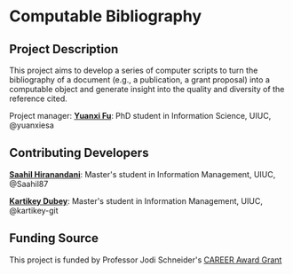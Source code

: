 # Computable Bibliography
## Project Description  
This project aims to develop a series of computer scripts to turn the bibliography of a document (e.g., a publication, a grant proposal) into a computable object and generate insight into the quality and diversity of the reference cited. 

Project manager: [**Yuanxi Fu**](https://ischool.illinois.edu/people/yuanxi-fu): PhD student in Information Science, UIUC, @yuanxiesa

## Contributing Developers
[**Saahil Hiranandani**](https://www.linkedin.com/in/saahil-hiranandani/): Master's student in Information Management, UIUC, @Saahil87

[**Kartikey Dubey**](https://www.linkedin.com/in/kartikey-dubey/): Master's student in Information Management, UIUC, @kartikey-git

## Funding Source
This project is funded by Professor Jodi Schneider's [CAREER Award Grant](https://ischool.illinois.edu/news-events/news/2021/09/schneider-receives-nsf-career-award)
